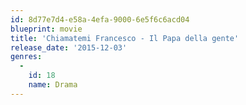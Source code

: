 ```yaml
---
id: 8d77e7d4-e58a-4efa-9000-6e5f6c6acd04
blueprint: movie
title: 'Chiamatemi Francesco - Il Papa della gente'
release_date: '2015-12-03'
genres:
  -
    id: 18
    name: Drama
---
```


